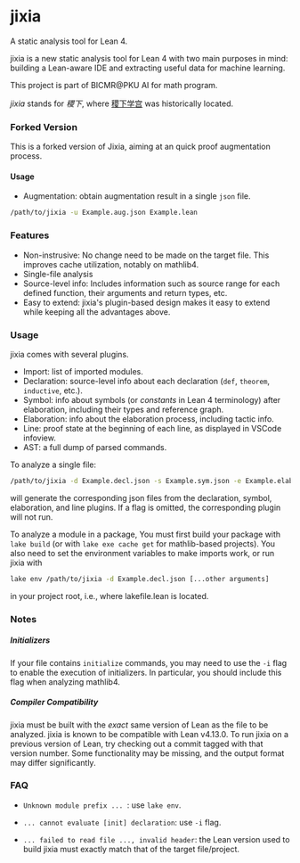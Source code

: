 # jixia

A static analysis tool for Lean 4.

jixia is a new static analysis tool for Lean 4 with two main purposes in mind: building a Lean-aware IDE and extracting
useful data for machine learning.

This project is part of BICMR@PKU AI for math program.

*jixia* stands for *稷下*, where [稷下学宫](https://en.wikipedia.org/wiki/Jixia_Academy) was historically located.

### Forked Version

This is a forked version of Jixia, aiming at an quick proof augmentation process.

#### Usage

- Augmentation: obtain augmentation result in a single `json` file.
```sh
/path/to/jixia -u Example.aug.json Example.lean
```

### Features

- Non-instrusive:  No change need to be made on the target file.  This improves cache utilization, notably on mathlib4.
- Single-file analysis
- Source-level info:  Includes information such as source range for each defined function, their arguments and return
  types, etc.
- Easy to extend:  jixia's plugin-based design makes it easy to extend while keeping all the advantages above.

### Usage

jixia comes with several plugins.
- Import: list of imported modules.
- Declaration: source-level info about each declaration (`def`, `theorem`, `inductive`, etc.).
- Symbol: info about symbols (or _constants_ in Lean 4 terminology) after elaboration, including their types and
  reference graph.
- Elaboration: info about the elaboration process, including tactic info.
- Line: proof state at the beginning of each line, as displayed in VSCode infoview.
- AST: a full dump of parsed commands.

To analyze a single file:
```sh
/path/to/jixia -d Example.decl.json -s Example.sym.json -e Example.elab.json -l Example.lines.json Example.lean
```
will generate the corresponding json files from the declaration, symbol, elaboration, and line plugins.  If a flag is
omitted, the corresponding plugin will not run.

To analyze a module in a package, You must first build your package with `lake build` (or with `lake exe cache get`
for mathlib-based projects).  You also need to set the environment variables to make imports work, or run jixia with
```sh
lake env /path/to/jixia -d Example.decl.json [...other arguments]
```
in your project root, i.e., where lakefile.lean is located.

### Notes

##### Initializers

If your file contains `initialize` commands, you may need to use the `-i` flag to enable the execution of
initializers. In particular, you should include this flag when analyzing mathlib4.

##### Compiler Compatibility

jixia must be built with the *exact* same version of Lean as the file to be analyzed.  jixia is
known to be compatible with Lean v4.13.0.  To run jixia on a previous version of Lean, try checking out a commit tagged with that version number.  Some functionality may be missing, and the output format may differ significantly.

### FAQ

- `Unknown module prefix ... `: use `lake env`.

- `... cannot evaluate [init] declaration`: use `-i` flag.

- `... failed to read file ..., invalid header`: the Lean version used to build jixia must exactly match that of the target file/project.
